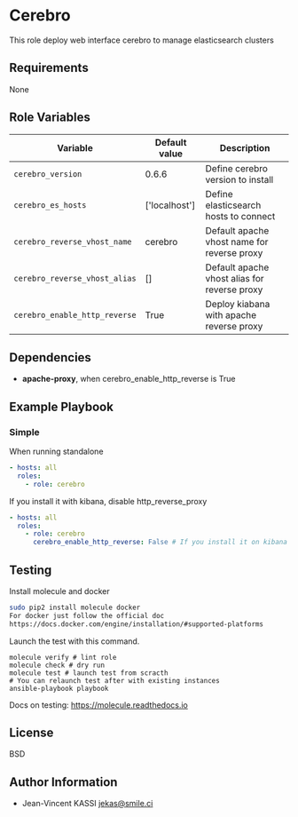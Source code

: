 Cerebro
=========

This role deploy web interface cerebro to manage elasticsearch clusters

Requirements
------------

None

Role Variables
--------------

| Variable | Default value | Description |
| -------- | ------------- | ----------- |
| `cerebro_version` | 0.6.6   | Define cerebro version to install
| `cerebro_es_hosts` | ['localhost'] | Define elasticsearch hosts to connect
| `cerebro_reverse_vhost_name` | cerebro | Default apache vhost name for reverse proxy |
| `cerebro_reverse_vhost_alias` | [] | Default apache vhost alias for reverse proxy |
| `cerebro_enable_http_reverse` | True | Deploy kiabana with apache reverse proxy |

Dependencies
------------

* **apache-proxy**, when cerebro_enable_http_reverse is True

Example Playbook
----------------

### Simple

When running standalone

```yml
- hosts: all
  roles:
    - role: cerebro
```

If you install it with kibana, disable http_reverse_proxy

```yml
- hosts: all
  roles:
    - role: cerebro
      cerebro_enable_http_reverse: False # If you install it on kibana
```


Testing
--------

Install molecule and docker

```bash
sudo pip2 install molecule docker
For docker just follow the official doc
https://docs.docker.com/engine/installation/#supported-platforms
```

Launch the test with this command.

```
molecule verify # lint role
molecule check # dry run
molecule test # launch test from scracth
# You can relaunch test after with existing instances
ansible-playbook playbook
```

Docs on testing:
https://molecule.readthedocs.io

License
-------

BSD

Author Information
------------------

* Jean-Vincent KASSI <jekas@smile.ci>
